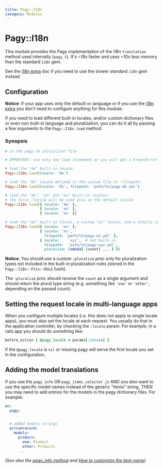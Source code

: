 ```yaml
---
title: Pagy::I18n
category: Modules
---
```


# Pagy::I18n

This module provides the Pagy implementation of the i18n `translation` method used internally (`pagy_t`). It's ~18x faster and uses ~10x less memory than the standard `i18n` gem.

See the [i18n extra](/docs/extras/i18n.md) doc if you need to use the slower standard `i18n` gem instead.

## Configuration

**Notice**: If your app uses only the default `en` language or if you use the [i18n extra](/docs/extras/i18n.md) you don't need to configure anything for this module.

If you need to load different built-in locales, and/or custom dictionary files or even non built-in language and pluralization, you can do it all by passing a few arguments to the `Pagy::I18n.load` method.

### Synopsis

```ruby
# in the pagy.rb initializer file

# IMPORTANT: use only one load statement or you will get a FrozenError exception

# load the "de" built-in locale:
Pagy::I18n.load(locale: 'de')

# load the "de" locale defined in the custom file at :filepath:
Pagy::I18n.load(locale: 'de', filepath: 'path/to/pagy-de.yml')

# load the "de", "en" and "es" built-in locales:
# the first :locale will be used also as the default locale
Pagy::I18n.load({ locale: 'de' },
                { locale: 'en' },
                { locale: 'es' })

# load the "en" built-in locale, a custom "es" locale, and a totally custom locale complete with the :pluralize proc:
Pagy::I18n.load({ locale: 'en' },
                { locale: 'es',
                  filepath: 'path/to/pagy-es.yml' },
                { locale:    'xyz',  # not built-in
                  filepath:  'path/to/pagy-xyz.yml',
                  pluralize: lambda{ |count| ... } })
```

**Notice**: You should use a custom `:pluralize` proc only for pluralization types not included in the built-in pluralization rules (stored in the `Pagy::I18n::P11n::RULE` hash).

The `:pluralize` proc should receive the `count` as a single argument and should return the plural type string (e.g. something like `'one'` or `'other'`, depending on the passed count).

## Setting the request locale in multi-language apps

When you configure multiple locales (i.e. this does not apply to single locale apps), you must also set the locale at each request. You usually do that in the application controller, by checking the `:locale` param. For example, in a rails app you should do something like:

```ruby
before_action { @pagy_locale = params[:locale] }
```

If the `@pagy_locale` is `nil` or missing pagy will serve the first locale you set in the configuration.

## Adding the model translations

If you use the `pagy_info` OR `pagy_items_selector_js` AND you also want to use the specific model names instead of the generic "items" string, THEN you may need to add entries for the models in the pagy dictionary files. For example:

```yaml
en:
  pagy:
    ...

  # added models strings
  activerecord:
    models:
      product:
        one: Product
        other: Products
      ...
```

_(See also the [pagy_info method](frontend#pagy_infopagy-pagy_id--item_name--i18n_key-) and [How to customize the item name](/docs/how-to.md#customize-the-item-name))_
